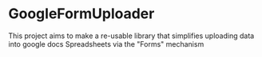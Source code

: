 GoogleFormUploader
==================

This project aims to make a re-usable library that simplifies uploading data into google docs Spreadsheets via the "Forms" mechanism